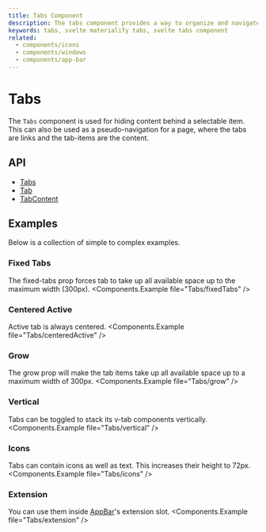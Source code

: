 ```yaml
---
title: Tabs Component
description: The tabs component provides a way to organize and navigate between groups of content that are related at the same level of hierarchy.
keywords: tabs, svelte materialify tabs, svelte tabs component
related:
  - components/icons
  - components/windows
  - components/app-bar
---
```


# Tabs

The `Tabs` component is used for hiding content behind a selectable item. This can also be used as a pseudo-navigation for a page, where the tabs are links and the tab-items are the content.

## API

- [Tabs](/api/Tabs/)
- [Tab](/api/Tab/)
- [TabContent](/api/TabContent/)

## Examples

Below is a collection of simple to complex examples.

### Fixed Tabs

The fixed-tabs prop forces tab to take up all available space up to the maximum width (300px).
<Components.Example file="Tabs/fixedTabs" />

### Centered Active

Active tab is always centered.
<Components.Example file="Tabs/centeredActive" />

### Grow

The grow prop will make the tab items take up all available space up to a maximum width of 300px.
<Components.Example file="Tabs/grow" />

### Vertical

Tabs can be toggled to stack its v-tab components vertically.
<Components.Example file="Tabs/vertical" />

### Icons

Tabs can contain icons as well as text. This increases their height to 72px.
<Components.Example file="Tabs/icons" />

### Extension

You can use them inside [AppBar](/components/app-bar/)'s extension slot.
<Components.Example file="Tabs/extension" />
